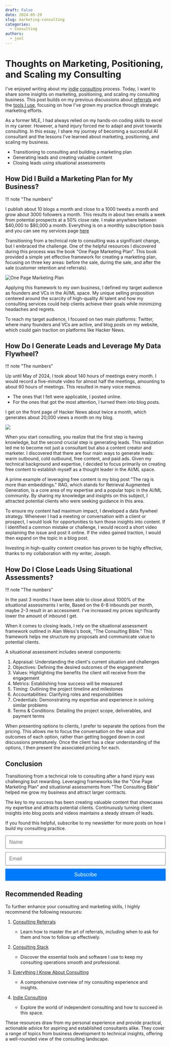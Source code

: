 ```yaml
---
draft: False
date: 2024-05-29
slug: marketing-consulting
categories:
  - Consulting 
authors:
  - jxnl
---
```


# Thoughts on Marketing, Positioning, and Scaling my Consulting

I've enjoyed writing about my [indie](./consulting-indie.md) [consulting](./consulting-everything-i-know.md) process. Today, I want to share some insights on marketing, positioning, and scaling my consulting business. This post builds on my previous discussions about [referrals](./consulting-referrals.md) and the [tools I use](./consulting-stack.md), focusing on how I've grown my practice through strategic marketing efforts.

As a former MLE, I had always relied on my hands-on coding skills to excel in my career. However, a hand injury forced me to adapt and pivot towards consulting. In this essay, I share my journey of becoming a successful AI consultant and the lessons I've learned about marketing, positioning, and scaling my business.

- Transitioning to consulting and building a marketing plan
- Generating leads and creating valuable content
- Closing leads using situational assessments

<!-- more -->

## How Did I Build a Marketing Plan for My Business?

!!! note "The numbers"

  I publish about 10 blogs a month and close to a 1000 tweets a month and grow about 3000 followers a month. This results in about two emails a week from potential prospects at a 50% close rate. I make anywhere between $40,000 to $80,000 a month. Everything is on a monthly subscription basis and you can see my services page [here](../../services.md)

Transitioning from a technical role to consulting was a significant change, but I embraced the challenge. One of the helpful resources I discovered during this process was the book "One Page Marketing Plan". This book provided a simple yet effective framework for creating a marketing plan, focusing on three key areas: before the sale, during the sale, and after the sale (customer retention and referrals).

![One Page Marketing Plan](https://www.thinkingbusinessblog.com/wp-content/uploads/2018/10/Dib.png)

Applying this framework to my own business, I defined my target audience as founders and VCs in the AI/ML space. My unique selling proposition centered around the scarcity of high-quality AI talent and how my consulting services could help clients achieve their goals while minimizing headaches and regrets.

To reach my target audience, I focused on two main platforms: Twitter, where many founders and VCs are active, and blog posts on my website, which could gain traction on platforms like Hacker News.

## How Do I Generate Leads and Leverage My Data Flywheel?

!!! note "The numbers"

  Up until May of 2024, I took about 140 hours of meetings every month. I would record a five-minute video for almost half the meetings, amounting to about 60 hours of meetings. This resulted in many voice memos.

  - The ones that I felt were applicable, I posted online.
  - For the ones that got the most attention, I turned them into blog posts.

  I get on the front page of Hacker News about twice a month, which generates about 20,000 views a month on my blog.

  ![](./img/analytics-blog.png)

When you start consulting, you realize that the first step is having knowledge, but the second crucial step is generating leads. This realization led me to become not just a consultant but also a content creator and marketer. I discovered that there are four main ways to generate leads: warm outbound, cold outbound, free content, and paid ads. Given my technical background and expertise, I decided to focus primarily on creating free content to establish myself as a thought leader in the AI/ML space.

A prime example of leveraging free content is my blog post "The rag is more than embeddings." RAG, which stands for Retrieval Augmented Generation, is a core area of my expertise and a popular topic in the AI/ML community. By sharing my knowledge and insights on this subject, I attracted potential clients who were seeking guidance in this area.

To ensure my content had maximum impact, I developed a data flywheel strategy. Whenever I had a meeting or conversation with a client or prospect, I would look for opportunities to turn those insights into content. If I identified a common mistake or challenge, I would record a short video explaining the issue and post it online. If the video gained traction, I would then expand on the topic in a blog post.

Investing in high-quality content creation has proven to be highly effective, thanks to my collaboration with my writer, Joseph.

## How Do I Close Leads Using Situational Assessments?

!!! note "The numbers"

  In the past 3 months I have been able to close about 1000% of the situational assessments I write, Based on the 6-8 inbounds per month, maybe 2-3 result in an accessment. I've increased my prices significantly lower the amount of inbound I get.

When it comes to closing leads, I rely on the situational assessment framework outlined in Alan Weiss's book, "The Consulting Bible." This framework helps me structure my proposals and communicate value to potential clients.

A situational assessment includes several components:

1. Appraisal: Understanding the client's current situation and challenges
2. Objectives: Defining the desired outcomes of the engagement
3. Values: Highlighting the benefits the client will receive from the engagement
4. Metrics: Establishing how success will be measured
5. Timing: Outlining the project timeline and milestones
6. Accountabilities: Clarifying roles and responsibilities
7. Credentials: Demonstrating my expertise and experience in solving similar problems
8. Terms & Conditions: Detailing the project scope, deliverables, and payment terms

When presenting options to clients, I prefer to separate the options from the pricing. This allows me to focus the conversation on the value and outcomes of each option, rather than getting bogged down in cost discussions prematurely. Once the client has a clear understanding of the options, I then present the associated pricing for each.

## Conclusion

Transitioning from a technical role to consulting after a hand injury was challenging but rewarding. Leveraging frameworks like the "One Page Marketing Plan" and situational assessments from "The Consulting Bible" helped me grow my business and attract larger contracts.

The key to my success has been creating valuable content that showcases my expertise and attracts potential clients. Continuously turning client insights into blog posts and videos maintains a steady stream of leads.

If you found this helpful, subscribe to my newsletter for more posts on how I build my consulting practice.

<form action="https://indieconsulting.podia.com/email_lists/884902/subscriptions" accept-charset="UTF-8" method="post" style="width: 100%; max-width: 600px; margin: 0 auto;">
    <input type="text" name="name" placeholder="Name" style="width: 100%; padding: 10px; font-size: 16px; margin-bottom: 10px;" />
    <input type="email" name="email" required="required" placeholder="Email" style="width: 100%; padding: 10px; font-size: 16px; margin-bottom: 10px;" />
    <input type="submit" value="Subscribe" style="width: 100%; padding: 10px; background-color: #007bff; color: white; border: none; font-size: 16px; cursor: pointer;" />
</form>


## Recommended Reading

To further enhance your consulting and marketing skills, I highly recommend the following resources:

1. [Consulting Referrals](./consulting-referrals.md)
   - Learn how to master the art of referrals, including when to ask for them and how to follow up effectively.

2. [Consulting Stack](./consulting-stack.md)
   - Discover the essential tools and software I use to keep my consulting operations smooth and professional.

3. [Everything I Know About Consulting](./consulting-everything-i-know.md)
   - A comprehensive overview of my consulting experience and insights.

4. [Indie Consulting](./consulting-indie.md)
   - Explore the world of independent consulting and how to succeed in this space.

These resources draw from my personal experience and provide practical, actionable advice for aspiring and established consultants alike. They cover a range of topics from business development to technical insights, offering a well-rounded view of the consulting landscape.
